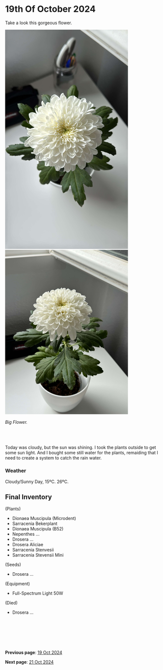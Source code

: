 # 19th Of October 2024


Take a look this gorgeous flower.

<img src="../../docs/resource/img/20241020/20102024_1.jpeg" alt="Big Flower" width="400">
<img src="../../docs/resource/img/20241020/20102024_2.jpeg" alt="Big Flower" width="400">

*Big Flower.*
<br><br><br><br>

Today was cloudy, but the sun was shining. I took the plants outside to get some sun light. And I bought some still water for the plants, remaiding that I need to create a system to catch the rain water.

### Weather

Cloudy/Sunny Day, 15ºC. 26ºC.

## Final Inventory

(Plants)
- Dionaea Muscipula (Microdent)
- Sarracenia Bekerplant
- Dionaea Muscipula (B52)
- Nepenthes ...
- Drosera ...
- Drosera Aliciae
- Sarracenia Stenvesii
- Sarracenia Stevensii Mini

(Seeds)
- Drosera ...

(Equipment)
- Full-Spectrum Light 50W

(Died)
- Drosera ...

<br>
<br>
<br>
<br>
<br>

**Previous page**: <a href="./19_oct_2024">19 Oct 2024</a>

**Next page**: <a href="./21_oct_2024">21 Oct 2024</a>
<br>
<br>
<br>
<br>
<br>
<br>